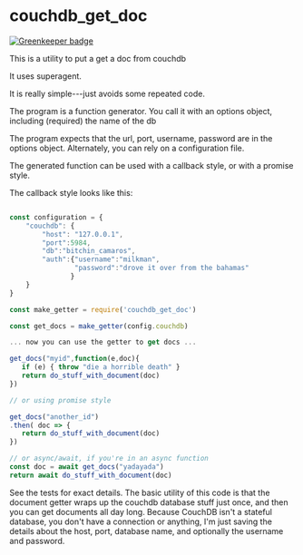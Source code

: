# couchdb_get_doc

[![Greenkeeper badge](https://badges.greenkeeper.io/jmarca/couchdb_get_doc.svg)](https://greenkeeper.io/)

This is a utility to put a get a doc from couchdb

It uses superagent.

It is really simple---just avoids some repeated code.

The program is a function generator.  You call it with an
options object, including (required) the name of the db

The program expects that the url, port, username, password are in
the options object.  Alternately, you can rely on a configuration
file.

The generated function can be used with a callback style, or with a
promise style.

The callback style looks like this:


```javascript

const configuration = {
    "couchdb": {
        "host": "127.0.0.1",
        "port":5984,
        "db":"bitchin_camaros",
        "auth":{"username":"milkman",
                "password":"drove it over from the bahamas"
               }
    }
}

const make_getter = require('couchdb_get_doc')

const get_docs = make_getter(config.couchdb)

... now you can use the getter to get docs ...

get_docs("myid",function(e,doc){
   if (e) { throw "die a horrible death" }
   return do_stuff_with_document(doc)
})

// or using promise style

get_docs("another_id")
.then( doc => {
   return do_stuff_with_document(doc)
})

// or async/await, if you're in an async function
const doc = await get_docs("yadayada")
return await do_stuff_with_document(doc)

```

See the tests for exact details.  The basic utility of this code is
that the document getter wraps up the couchdb database stuff just
once, and then you can get documents all day long.  Because CouchDB
isn't a stateful database, you don't have a connection or anything,
I'm just saving the details about the host, port, database name, and
optionally the username and password.
